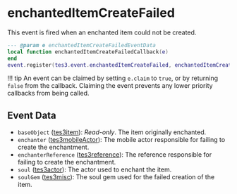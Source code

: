 # enchantedItemCreateFailed
<div class="search_terms" style="display: none">enchanteditemcreatefailed</div>

<!---
	This file is autogenerated. Do not edit this file manually. Your changes will be ignored.
	More information: https://github.com/MWSE/MWSE/tree/master/docs
-->

This event is fired when an enchanted item could not be created.

```lua
--- @param e enchantedItemCreateFailedEventData
local function enchantedItemCreateFailedCallback(e)
end
event.register(tes3.event.enchantedItemCreateFailed, enchantedItemCreateFailedCallback)
```

!!! tip
	An event can be claimed by setting `e.claim` to `true`, or by returning `false` from the callback. Claiming the event prevents any lower priority callbacks from being called.

## Event Data

* `baseObject` ([tes3item](../../types/tes3item)): *Read-only*. The item originally enchanted.
* `enchanter` ([tes3mobileActor](../../types/tes3mobileActor)): The mobile actor responsible for failing to create the enchantment.
* `enchanterReference` ([tes3reference](../../types/tes3reference)): The reference responsible for failing to create the enchantment.
* `soul` ([tes3actor](../../types/tes3actor)): The actor used to enchant the item.
* `soulGem` ([tes3misc](../../types/tes3misc)): The soul gem used for the failed creation of the item.

